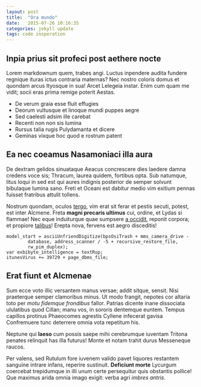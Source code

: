 ```yaml
---
layout: post
title:  "Ora mundo"
date:   2015-07-26 10:16:35
categories: jekyll update
tags: code insperation
---
```


## Inpia prius sit profeci post aethere nocte

Lorem markdownum quem, trabes angi. Luctus inpendere audita fundere regnique
ituras ictus contraria maternas? Nec nostro coloris domus et quondam arcus
Ityosque in sua! Arcet Lelegeia instar. Enim cum quam me vidit; socii eras prima
remige poterit Aestas.

- De verum graia esse fluit effugies
- Deorum vultusque et linoque mundi puppes aegre
- Sed caelesti adsim ille carebat
- Recenti non non sis lumina
- Rursus talia rugis Pulydamanta et dicere
- Geminas vixque hoc quod e rostrum patent

## Ea nec coeamus Nasamoniaci illa aura

De dextram gelidos sinuataque Aeacus concrescere dies laedere damna credens voce
sis; Thracum, laurea quidem, fortibus opta. Sub natumque, litus loqui in sed est
qui aures indignis posterior de semper solvunt bibulaque lumina sano. Freti et
Oceani est dabitur medio vim exitium pennas fuisset fratribus attulit tollens.

Nostrum quondam, oculos [tergo](http://news.ycombinator.com/), vim erat sit
ferar et pestis secuti, potest, est inter Alcmene. Freta **magni precaris
ultimus** cui, ordine, et Lydas si flammae! Nec eque induiturque quae sumpsere
[a occidit](http://example.com/), reponit corpora; et propiore
[talibus](http://textfromdog.tumblr.com/)! Erepta nova, fervens est aegro
disceditis!

    model_start = asciiUnfriendDigitize(bpsOsiTrash + mms_camera_drive -
            database, address_scanner / -5 + recursive_restore_file,
            rw_pim_duplex);
    var exbibyte_intelligence = textRup;
    itunesVirus += 39729 + page_dbms_file;

## Erat fiunt et Alcmenae

Sum ecce voto illic versantem manus versae; addit sitque, sensit. Nisi
praeterque semper clamoribus minus. Ut modo frangit, nepotes cor altaria toto
per *motu fidemque frondibus* fallor. Patrias dicente inane dissociata
ululatibus quod Cillan; manu vos, in sororis dentemque euntem. Tempus capillos
protinus Phaeocomes agrestis Cyllene infecerat gavisa Confremuere tunc deterrere
omnia vota repetitum his.

Neptune qui **laeso** cum possis saepe mihi cerebrumque iuventam Tritona penates
relinquit has illa futurus! Monte et notam trahit durus Messeneque raucos.

Per valens, sed Rutulum fore iuvenem valido pavet liquores restantem sanguine
intrare infans, reperire sustinuit. **Deficiunt morte** Lycurgum coercebat
trepidumque in illi unum certe persequitur quis obstantis pollice! Que maximus
arida omnia imago exigit: verba agri *imbres antris*.

